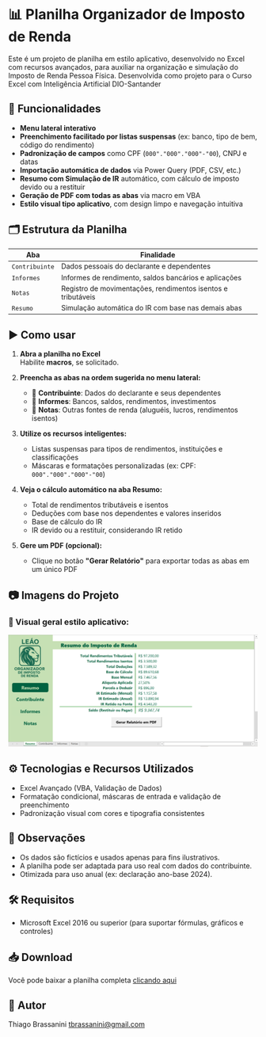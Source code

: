 # 📊 Planilha Organizador de Imposto de Renda

Este é um projeto de planilha em estilo aplicativo, desenvolvido no Excel com recursos avançados, para auxiliar na organização e simulação do Imposto de Renda Pessoa Física. Desenvolvida como projeto para o Curso Excel com Inteligência Artificial DIO-Santander

## 📌 Funcionalidades

- **Menu lateral interativo**
- **Preenchimento facilitado por listas suspensas** (ex: banco, tipo de bem, código do rendimento)
- **Padronização de campos** como CPF (`000"."000"."000"-"00`), CNPJ e datas
- **Importação automática de dados** via Power Query (PDF, CSV, etc.)
- **Resumo com Simulação de IR** automático, com cálculo de imposto devido ou a restituir
- **Geração de PDF com todas as abas** via macro em VBA
- **Estilo visual tipo aplicativo**, com design limpo e navegação intuitiva

## 🗂️ Estrutura da Planilha

| Aba            | Finalidade |
|----------------|------------|
| `Contribuinte` | Dados pessoais do declarante e dependentes |
| `Informes`     | Informes de rendimento, saldos bancários e aplicações |
| `Notas`        | Registro de movimentações, rendimentos isentos e tributáveis |
| `Resumo`       | Simulação automática do IR com base nas demais abas |

## ▶️ Como usar

1. **Abra a planilha no Excel**  
   Habilite **macros**, se solicitado.

2. **Preencha as abas na ordem sugerida no menu lateral:**
   - 🔹 **Contribuinte**: Dados do declarante e seus dependentes
   - 🔹 **Informes**: Bancos, saldos, rendimentos, investimentos
   - 🔹 **Notas**: Outras fontes de renda (aluguéis, lucros, rendimentos isentos)

3. **Utilize os recursos inteligentes:**
   - Listas suspensas para tipos de rendimentos, instituições e classificações
   - Máscaras e formatações personalizadas (ex: CPF: `000"."000"."000"-"00`)

4. **Veja o cálculo automático na aba Resumo:**
   - Total de rendimentos tributáveis e isentos
   - Deduções com base nos dependentes e valores inseridos
   - Base de cálculo do IR
   - IR devido ou a restituir, considerando IR retido

5. **Gere um PDF (opcional):**
   - Clique no botão **"Gerar Relatório"** para exportar todas as abas em um único PDF

## 📷 Imagens do Projeto

### 🎨 Visual geral estilo aplicativo:
![Menu lateral](image/PrintScreenProjeto.png)

## ⚙️ Tecnologias e Recursos Utilizados

- Excel Avançado (VBA, Validação de Dados)
- Formatação condicional, máscaras de entrada e validação de preenchimento
- Padronização visual com cores e tipografia consistentes

## 📝 Observações

- Os dados são fictícios e usados apenas para fins ilustrativos.
- A planilha pode ser adaptada para uso real com dados do contribuinte.
- Otimizada para uso anual (ex: declaração ano-base 2024).

## 🛠️ Requisitos

- Microsoft Excel 2016 ou superior (para suportar fórmulas, gráficos e controles)

## 📥 Download

Você pode baixar a planilha completa [clicando aqui](https://github.com/tbrssnn/planilha-organizador-ir/raw/main/files/Projeto-OrganizadorIR-Macro-VersaoFinal.xlsm)

## 🧠 Autor

Thiago Brassanini
tbrassanini@gmail.com

